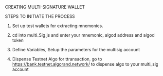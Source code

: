 CREATING MULTI-SIGNATURE WALLET 


 STEPS TO INITIATE THE PROCESS

1. Set up test wallets for extracting mnemonics.

2. cd into multi_Sig.js and enter your mnemonic, algod address and algod token

3. Define Variables, Setup the parameters for the multisig account

4. Dispense Testnet Algo for ttransaction, go to  https://bank.testnet.algorand.network/ to dispense algo to  your multi_sig account


